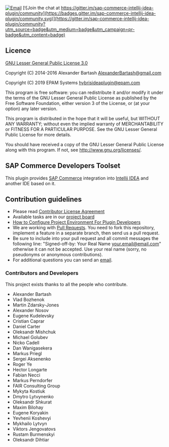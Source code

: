 [![Email](https://img.shields.io/badge/Help-Contact%20us-blue)](mailto:hybrisideaplugin@epam.com) [![Join the chat at https://gitter.im/sap-commerce-intellij-idea-plugin/community](https://badges.gitter.im/sap-commerce-intellij-idea-plugin/community.svg)](https://gitter.im/sap-commerce-intellij-idea-plugin/community?utm_source=badge&utm_medium=badge&utm_campaign=pr-badge&utm_content=badge)

## Licence ##
[GNU Lesser General Public License 3.0](http://www.gnu.org/licenses/)

Copyright (C) 2014-2016 Alexander Bartash <AlexanderBartash@gmail.com>

Copyright (C) 2019 EPAM Systems <hybrisideaplugin@epam.com>

This program is free software: you can redistribute it and/or modify
it under the terms of the GNU Lesser General Public License as
published by the Free Software Foundation, either version 3 of the
License, or (at your option) any later version.

This program is distributed in the hope that it will be useful,
but WITHOUT ANY WARRANTY; without even the implied warranty of
MERCHANTABILITY or FITNESS FOR A PARTICULAR PURPOSE.
See the GNU Lesser General Public License for more details.

You should have received a copy of the GNU Lesser General Public License
along with this program. If not, see <http://www.gnu.org/licenses/>.

## SAP Commerce Developers Toolset ##

This plugin provides [SAP Commerce](https://www.sap.com/products/crm/e-commerce-platforms.html) integration into [Intellij IDEA](https://www.jetbrains.com/idea/) and another IDE based on it.

## Contribution guidelines ##

* Please read [Contributor License Agreement](http://developercertificate.org)
* Available tasks are in our [project board](https://github.com/epam/sap-commerce-intellij-idea-plugin/projects/1) 
* [How to Configure Project Environment For Plugin Developers](https://www.jetbrains.org/intellij/sdk/docs/basics/getting_started/setting_up_environment.html)
* We are working with [Pull Requests](https://help.github.com/articles/about-pull-requests/). You need to fork this repository, implement a feature in a separate branch, then send us a pull request.
* Be sure to include into your pull request and all commit messages the following line: "Signed-off-by: Your Real Name your.email@email.com" otherwise it can not be accepted. Use your real name (sorry, no pseudonyms or anonymous contributions).
* For additional questions you can send an [email](mailto:hybrisideaplugin@epam.com).

### Contributors and Developers

This project exists thanks to all the people who contribute.

* Alexander Bartash
* Vlad Bozhenok
* Martin Zdarsky-Jones
* Alexander Nosov
* Eugene Kudelevsky
* Cristian Caprar
* Daniel Carter
* Oleksandr Mishchuk
* Michael Golubev
* Nicko Cadell
* Dan Wanigasekera
* Markus Priegl
* Sergei Aksenenko
* Roger Ye
* Hector Longarte
* Fabian Necci
* Markus Perndorfer
* FAIR Consulting Group
* Mykyta Kostiuk
* Dmytro Lytvynenko
* Oleksandr Shkurat
* Maxim Bilohay
* Eugene Koryakin
* Yevhenii Koshevyi
* Mykhailo Lytvyn
* Viktors Jengovatovs
* Rustam Burmenskyi
* Oleksandr Dihtiar